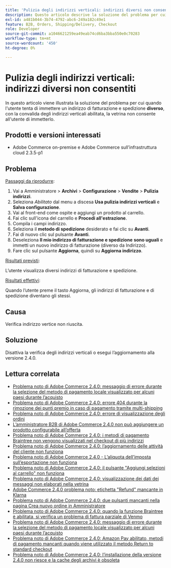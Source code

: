 ```yaml
---
title: 'Pulizia degli indirizzi verticali: indirizzi diversi non consentiti'
description: Questo articolo descrive la soluzione del problema per cui, quando l’utente tenta di inserire un indirizzo di fatturazione e spedizione **diverso** con la convalida degli indirizzi verticali abilitata, la vetrina non consente all’utente di inserirlo.
exl-id: a481b044-3b74-4792-abc6-249a182c49e1
feature: B2B, Orders, Shipping/Delivery, Checkout
role: Developer
source-git-commit: a1046621259ea49eab74cd6ba3bba550e0c70283
workflow-type: tm+mt
source-wordcount: '450'
ht-degree: 0%

---
```


# Pulizia degli indirizzi verticali: indirizzi diversi non consentiti

In questo articolo viene illustrata la soluzione del problema per cui quando l&#39;utente tenta di immettere un indirizzo di fatturazione e spedizione **diverso**, con la convalida degli indirizzi verticali abilitata, la vetrina non consente all&#39;utente di immetterlo.

## Prodotti e versioni interessati

* Adobe Commerce on-premise e Adobe Commerce sull’infrastruttura cloud 2.3.5-p1

## Problema

<u>Passaggi da riprodurre</u>:

1. Vai a Amministratore > **Archivi** > **Configurazione** > **Vendite** > **Pulizia indirizzi**.
1. Seleziona *Abilitato* dal menu a discesa **Usa pulizia indirizzi verticali** e **Salva configurazione**.
1. Vai al front-end come ospite e aggiungi un prodotto al carrello.
1. Fai clic sull&#39;icona del carrello e **Procedi all&#39;estrazione**.
1. Compila i campi indirizzo.
1. Seleziona il **metodo di spedizione** desiderato e fai clic su **Avanti**.
1. Fai di nuovo clic sul pulsante **Avanti**.
1. Deseleziona **Il mio indirizzo di fatturazione e spedizione** **sono uguali** e immetti un nuovo indirizzo di fatturazione (diverso da Indirizzo).
1. Fare clic sul pulsante **Aggiorna**, quindi su **Aggiorna indirizzo**.

<u>Risultati previsti</u>:

L’utente visualizza diversi indirizzi di fatturazione e spedizione.

<u>Risultati effettivi</u>:

Quando l’utente preme il tasto Aggiorna, gli indirizzi di fatturazione e di spedizione diventano gli stessi.

## Causa

Verifica indirizzo vertice non riuscita.

## Soluzione

Disattiva la verifica degli indirizzi verticali o esegui l’aggiornamento alla versione 2.4.0.

## Lettura correlata

* [Problema noto di Adobe Commerce 2.4.0: messaggio di errore durante la selezione del metodo di pagamento locale visualizzato per alcuni paesi durante l’acquisto](/help/troubleshooting/payments/magento-2-4-0-checkout-error-selecting-local-payments.md)
* [Problema noto di Adobe Commerce 2.4.0: errore 404 durante la rimozione dei punti premio in caso di pagamento tramite multi-shipping](/help/troubleshooting/storefront/magento-2-4-0-404-error-removing-rewards-points-on-multi-shipping-checkout.md)
* [Problema noto di Adobe Commerce 2.4.0: errore di visualizzazione degli ordini](/help/troubleshooting/storefront/magento-2-4-0-known-issue-orders-display-error.md)
* [L’amministratore B2B di Adobe Commerce 2.4.0 non può aggiungere un prodotto configurabile all’offerta](/help/troubleshooting/miscellaneous/magento-2-4-0-b2b-admin-can-t-add-configurable-product-to-quote.md)
* [Problema noto di Adobe Commerce 2.4.0: i metodi di pagamento Braintree non vengono visualizzati nel checkout di più indirizzi](/help/troubleshooting/payments/magento-2-4-0-braintree-not-in-multiple-addresses-checkout.md)
* [Problema noto di Adobe Commerce 2.4.0: l’aggiornamento delle attività del cliente non funziona](/help/troubleshooting/miscellaneous/magento-2-4-0-refresh-on-customer-activities-does-not-work.md)
* [Problema noto di Adobe Commerce 2.4.0 - L’aliquota dell’imposta sull’esportazione non funziona](/help/troubleshooting/miscellaneous/magento-2-4-0-known-issue-export-tax-rates-does-not-work.md)
* [Problema noto di Adobe Commerce 2.4.0: il pulsante &quot;Aggiungi selezioni al carrello&quot; non funziona](/help/troubleshooting/miscellaneous/magento-2-4-0-add-selections-to-my-cart-does-not-work.md)
* [Problema noto di Adobe Commerce 2.4.0: visualizzazione dei dati dei messaggi non elaborati nella vetrina](/help/troubleshooting/storefront/magento-2-4-0-issue-storefront-raw-message-data-display.md)
* [Adobe Commerce 2.4.0 problema noto: etichetta &quot;Refund&quot; mancante in Klarna](/help/troubleshooting/payments/magento-2-4-0-known-issue-missing-refund-label-in-klarna.md)
* [Problema noto di Adobe Commerce 2.4.0: due pulsanti mancanti nella pagina Crea nuovo ordine in Amministratore](/help/troubleshooting/miscellaneous/magento-2-4-0-known-issue-create-new-order-buttons-missing.md)
* [Problema noto di Adobe Commerce 2.4.0: quando la funzione Braintree è abilitata, si verifica un problema di fattura parziale di Venmo](/help/troubleshooting/payments/magento-2-4-0-2-4-1-enable-braintree-venmo-partial-invoice-issue.md)
* [Problema noto di Adobe Commerce 2.4.0: messaggio di errore durante la selezione del metodo di pagamento locale visualizzato per alcuni paesi durante l’acquisto](/help/troubleshooting/payments/magento-2-4-0-checkout-error-selecting-local-payments.md)
* [Problema noto di Adobe Commerce 2.4.0: Amazon Pay abilitato, metodi di pagamento mancanti quando viene utilizzato il metodo Return to standard checkout](/help/troubleshooting/payments/magento-2-4-0-known-issue-amazon-pay-no-payment-methods.md)
* [Problema noto di Adobe Commerce 2.4.0: l’installazione della versione 2.4.0 non riesce e la cache degli archivi è obsoleta](/help/troubleshooting/installation-and-upgrade/magento-2-4-0-known-issue-2-4-0-installation-fails-with-outdated-stores-cache.md)
